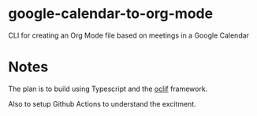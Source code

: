 # google-calendar-to-org-mode
CLI for creating an Org Mode file based on meetings in a Google Calendar

# Notes

The plan is to build using Typescript and the [oclif](https://oclif.io/docs/introduction) framework.

Also to setup Github Actions to understand the excitment.
